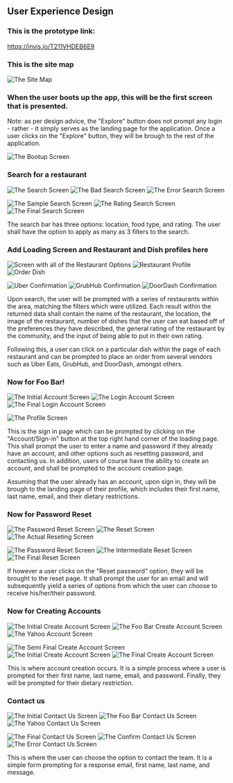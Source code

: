 ## User Experience Design


### This is the prototype link: 
https://invis.io/T211VHDEB6E9

### This is the site map
![The Site Map](/ux-design/SiteMap.png)


### When the user boots up the app, this will be the first screen that is presented.
Note: as per design advice, the "Explore" button does not prompt any login - rather - it simply serves as the landing page for the application. Once a user clicks on the "Explore" button, they will be brough to the rest of the application.

![The Bootup Screen](/ux-design/WireFrames/BootupPage.png)

### Search for a restaurant

![The Search Screen](/ux-design/WireFrames/SearchScreen.drawio.png) ![The Bad Search Screen](/ux-design/WireFrames/BadSearchScreen.drawio.png) ![The Error Search Screen](/ux-design/WireFrames/ErrorSearchScreen.png)

![The Sample Search Screen](/ux-design/WireFrames/SampleSearch.drawio.png) ![The Rating Search Screen](/ux-design/WireFrames/RatingScreen.drawio.png) ![The Final Search Screen](/ux-design/WireFrames/FinalSearchScreen.drawio.png)

The search bar has three options: location, food type, and rating. The user shall have the option to apply as many as 3 filters to the search.

### Add Loading Screen and Restaurant and Dish profiles here

![Screen with all of the Restaurant Options](/ux-design/WireFrames/LoadingScreen.png) ![Restaurant Profile](/ux-design/WireFrames/Restaurant-Profile.png) ![Order Dish](/ux-design/WireFrames/Order-Dish.png)

![Uber Confirmation](/ux-design/WireFrames/Uber-confirmation.png) ![GrubHub Confirmation](/ux-design/WireFrames/GrubHub-confirmation.png) ![DoorDash Confirmation](/ux-design/WireFrames/Doordash-confirmation.png)

Upon search, the user will be prompted with a series of restaurants within the area, matching the filters which were utilized. Each result within the returned data shall contain the name of the restaurant, the location, the image of the restaurant, number of dishes that the user can eat based off of the preferences they have described, the general rating of the restaurant by the community, and the input of being able to put in their own rating.

Following this, a user can click on a particular dish within the page of each restaurant and can be prompted to place an order from several vendors such as Uber Eats, GrubHub, and DoorDash, amongst others.
### Now for Foo Bar!

![The Initial Account Screen](/ux-design/WireFrames/InitialAccountScreen.drawio.png) ![The Login Account Screen](/ux-design/WireFrames/LoginWithName.drawio.png) ![The Final Login Account Screen](/ux-design/WireFrames/FooBarLogin.drawio.png)

![The Profile Screen](/ux-design/WireFrames/FooBarProfile.drawio.png)

This is the sign in page which can be prompted by clicking on the "Account/Sign-in" button at the top right hand corner of the loading page. This shall prompt the user to enter a name and password if they already have an account, and other options such as resetting password, and contacting us. In addition, users of course have the ability to create an account, and shall be prompted to the account creation page.

Assuming that the user already has an account, upon sign in, they will be brough to the landing page of their profile, which includes their first name, last name, email, and their dietary restrictions.

### Now for Password Reset

![The Password Reset Screen](/ux-design/WireFrames/InitialResetPassword.drawio.png) ![The Reset Screen](/ux-design/WireFrames/FooBarPasswordReset.drawio.png) ![The Actual Reseting Screen](/ux-design/WireFrames/InitialMessageResetPassword.drawio.png)

![The Password Reset Screen](/ux-design/WireFrames/InitialResetPassword.drawio.png) ![The Intermediate Reset Screen](/ux-design/WireFrames/IntermediateResetPassword.drawio.png) ![The Final Reset Screen](/ux-design/WireFrames/FinalResetPassword.drawio.png)

If however a user clicks on the "Reset password" option, they will be brought to the reset page. It shall prompt the user for an email and will subsequently yield a series of options from which the user can choose to receive his/her/their password.

### Now for Creating Accounts

![The Initial Create Account Screen](/ux-design/WireFrames/InitialCreateAccount.drawio.png) ![The Foo Bar Create Account Screen](/ux-design/WireFrames/FooBarAccount.drawio.png) ![The Yahoo Account Screen](/ux-design/WireFrames/YahooAccount.drawio.png)

![The Semi Final Create Account Screen](/ux-design/WireFrames/SemiFinalAccountSetup.drawio.png) ![The Initial Create Account Screen](/ux-design/WireFrames/InitialCreateAccount.drawio.png) ![The Final Create Account Screen](/ux-design/WireFrames/FinalCreateAccount.drawio.png)

This is where account creation occurs. It is a simple process where a user is prompted for their first name, last name, email, and password. Finally, they will be prompted for their dietary restriction.

### Contact us

![The Initial Contact Us Screen](/ux-design/WireFrames/InitialContactUs.drawio.png) ![The Foo Bar Contact Us Screen](/ux-design/WireFrames/FooBarContactUs.drawio.png) ![The Yahoo Contact Us Screen](/ux-design/WireFrames/YahooContactUs.drawio.png)

![The Final Contact Us Screen](/ux-design/WireFrames/FinishedContactUs.drawio.png) ![The Confirm Contact Us Screen](/ux-design/WireFrames/ConfirmMessage.drawio.png) ![The Error Contact Us Screen](/ux-design/WireFrames/Error.drawio.png)

This is where the user can choose the option to contact the team. It is a simple form prompting for a response email, first name, last name, and message.





















